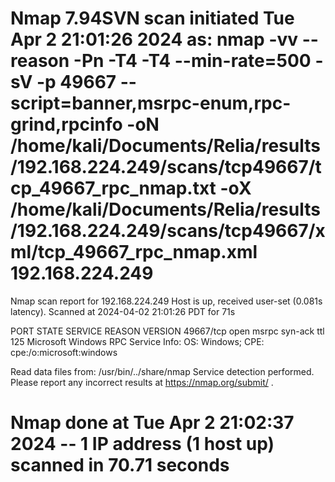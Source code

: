# Nmap 7.94SVN scan initiated Tue Apr  2 21:01:26 2024 as: nmap -vv --reason -Pn -T4 -T4 --min-rate=500 -sV -p 49667 --script=banner,msrpc-enum,rpc-grind,rpcinfo -oN /home/kali/Documents/Relia/results/192.168.224.249/scans/tcp49667/tcp_49667_rpc_nmap.txt -oX /home/kali/Documents/Relia/results/192.168.224.249/scans/tcp49667/xml/tcp_49667_rpc_nmap.xml 192.168.224.249
Nmap scan report for 192.168.224.249
Host is up, received user-set (0.081s latency).
Scanned at 2024-04-02 21:01:26 PDT for 71s

PORT      STATE SERVICE REASON          VERSION
49667/tcp open  msrpc   syn-ack ttl 125 Microsoft Windows RPC
Service Info: OS: Windows; CPE: cpe:/o:microsoft:windows

Read data files from: /usr/bin/../share/nmap
Service detection performed. Please report any incorrect results at https://nmap.org/submit/ .
# Nmap done at Tue Apr  2 21:02:37 2024 -- 1 IP address (1 host up) scanned in 70.71 seconds
